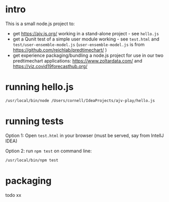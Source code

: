 # intro

This is a small node.js project to:
- get https://ajv.js.org/ working in a stand-alone project - see `hello.js`
- get a Qunit test of a simple user module working - see `test.html` and `test/user-ensemble-model.js` (`user-ensemble-model.js` is from https://github.com/reichlab/predtimechart/ )
- get experience packaging/bundling a node.js project for use in our two predtimechart applications: https://www.zoltardata.com/ and https://viz.covid19forecasthub.org/


# running hello.js

```bash
/usr/local/bin/node /Users/cornell/IdeaProjects/ajv-play/hello.js
```

# running tests

Option 1: Open `test.html` in your browser (must be served, say from IntellJ IDEA)

Option 2: run `npm test` on command line:

```bash
/usr/local/bin/npm test
```

# packaging

todo xx
